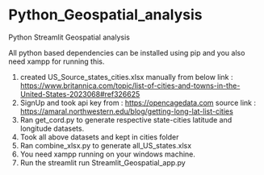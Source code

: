 # Python_Geospatial_analysis
Python Streamlit Geospatial analysis 

All python based dependencies can be installed using pip and you also need xampp for running this.

1) created US_Source_states_cities.xlsx manually from below link : https://www.britannica.com/topic/list-of-cities-and-towns-in-the-United-States-2023068#ref326625
2) SignUp and took api key from : https://opencagedata.com
source link : https://amaral.northwestern.edu/blog/getting-long-lat-list-cities
3) Ran get_cord.py to generate respective state-cities latitude and longitude datasets.
4) Took all above datasets and kept in cities folder
5) Ran combine_xlsx.py to generate all_US_states.xlsx
6) You need xampp running on your windows machine.
7) Run the streamlit run  Streamlit_Geospatial_app.py
